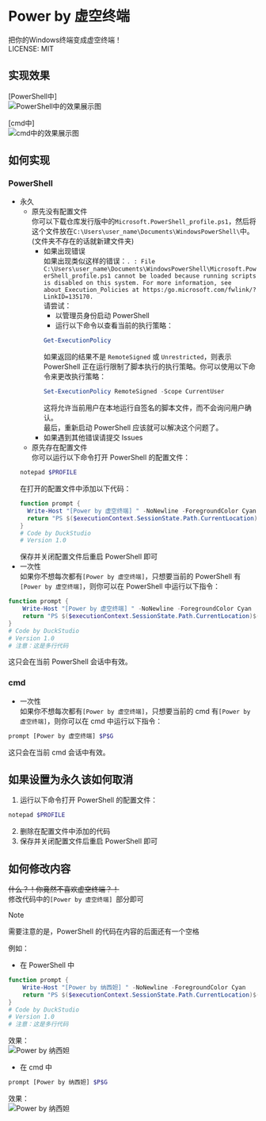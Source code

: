 # Power by 虚空终端

把你的Windows终端变成虚空终端！<br>
LICENSE: MIT<br>

## 实现效果

[PowerShell中]<br>
![PowerShell中的效果展示图](https://duckduckstudio.github.io/power_by_akasha_terminal/PowerShell中的效果展示图.png)<br>

[cmd中]<br>
![cmd中的效果展示图](https://duckduckstudio.github.io/power_by_akasha_terminal/cmd中的效果展示图.png)<br>

## 如何实现

### PowerShell
* 永久<br>
  * 原先没有配置文件<br>
    你可以下载仓库发行版中的`Microsoft.PowerShell_profile.ps1`，然后将这个文件放在`C:\Users\user_name\Documents\WindowsPowerShell\`中。(文件夹不存在的话就新建文件夹)<br>
      * 如果出现错误<br>
      如果出现类似这样的错误：`. : File C:\Users\user_name\Documents\WindowsPowerShell\Microsoft.PowerShell_profile.ps1 cannot be loaded because running scripts is disabled on this system. For more information, see about_Execution_Policies at https:/go.microsoft.com/fwlink/?LinkID=135170.`<br>
      请尝试：<br>
        * 以管理员身份启动 PowerShell<br>
        * 运行以下命令以查看当前的执行策略：<br>
        ```powershell
        Get-ExecutionPolicy
        ```
        如果返回的结果不是 `RemoteSigned` 或 `Unrestricted`，则表示 PowerShell 正在运行限制了脚本执行的执行策略。你可以使用以下命令来更改执行策略：<br>
        ```powershell
        Set-ExecutionPolicy RemoteSigned -Scope CurrentUser
        ```
        这将允许当前用户在本地运行自签名的脚本文件，而不会询问用户确认。<br>
        最后，重新启动 PowerShell 应该就可以解决这个问题了。<br>
      * 如果遇到其他错误请提交 Issues<br>
  * 原先存在配置文件<br>
  你可以运行以下命令打开 PowerShell 的配置文件：<br>
  ```powershell
  notepad $PROFILE
  ```
  在打开的配置文件中添加以下代码：
  ```powershell
  function prompt {
    Write-Host "[Power by 虚空终端] " -NoNewline -ForegroundColor Cyan
    return "PS $($executionContext.SessionState.Path.CurrentLocation)$('>' * ($nestedPromptLevel + 1)) "
  }
  # Code by DuckStudio
  # Version 1.0
  ```
  保存并关闭配置文件后重启 PowerShell 即可<br>
* 一次性<br>
如果你不想每次都有`[Power by 虚空终端]`，只想要当前的 PowerShell 有`[Power by 虚空终端]`，则你可以在 PowerShell 中运行以下指令：
```powershell
function prompt {
    Write-Host "[Power by 虚空终端] " -NoNewline -ForegroundColor Cyan
    return "PS $($executionContext.SessionState.Path.CurrentLocation)$('>' * ($nestedPromptLevel + 1)) "
}
# Code by DuckStudio
# Version 1.0
# 注意：这是多行代码
```
这只会在当前 PowerShell 会话中有效。<br>

### cmd

* 一次性<br>
如果你不想每次都有`[Power by 虚空终端]`，只想要当前的 cmd 有`[Power by 虚空终端]`，则你可以在 cmd 中运行以下指令：<br>
```bash
prompt [Power by 虚空终端] $P$G
```
这只会在当前 cmd 会话中有效。<br>

## 如果设置为永久该如何取消

1. 运行以下命令打开 PowerShell 的配置文件：<br>
  ```powershell
  notepad $PROFILE
  ```
2. 删除在配置文件中添加的代码<br>
3. 保存并关闭配置文件后重启 PowerShell 即可<br>

## 如何修改内容

~~什么？！你竟然不喜欢虚空终端？！~~<br>
修改代码中的`[Power by 虚空终端] `部分即可<br>

> [!NOTE]
> 需要注意的是，PowerShell 的代码在内容的后面还有一个空格<br>

例如：<br>
* 在 PowerShell 中<br>
```powershell
function prompt {
    Write-Host "[Power by 纳西妲] " -NoNewline -ForegroundColor Cyan
    return "PS $($executionContext.SessionState.Path.CurrentLocation)$('>' * ($nestedPromptLevel + 1)) "
}
# Code by DuckStudio
# Version 1.0
# 注意：这是多行代码
```
效果：<br>
![Power by 纳西妲](https://duckduckstudio.github.io/power_by_akasha_terminal/PowerShell-纳西妲.png)<br>
* 在 cmd 中<br>
```bash
prompt [Power by 纳西妲] $P$G
```
效果：<br>
![Power by 纳西妲](https://duckduckstudio.github.io/power_by_akasha_terminal/cmd-纳西妲.png)<br>